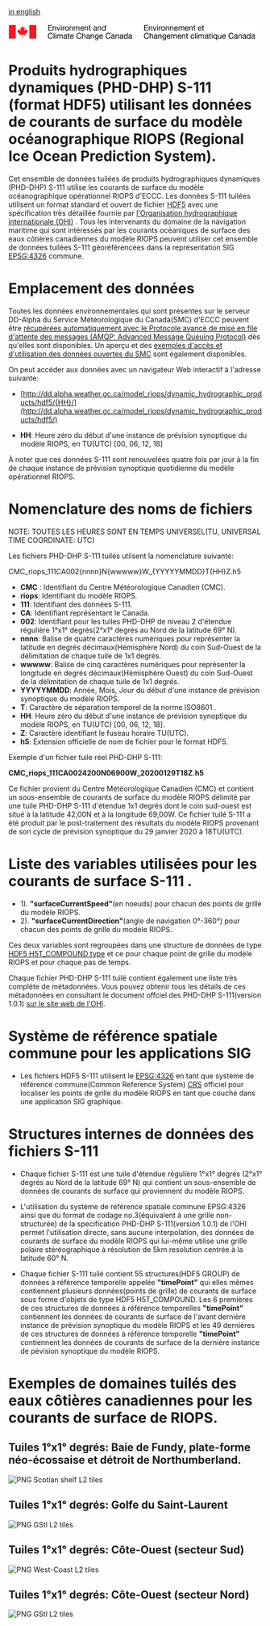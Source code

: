 [in english](readme_riops_S111-datamart-alpha_en.md)

![ECCC logo](../../docs/img_eccc-logo.png)


# Produits hydrographiques dynamiques (PHD-DHP) S-111 (format HDF5) utilisant les données de courants de surface du modèle océanographique RIOPS (Regional Ice Ocean Prediction System).

Cet ensemble de données tuilées de produits hydrographiques dynamiques (PHD-DHP) S-111 utilise les courants de surface du modèle océanographique opérationnel RIOPS d'ECCC. Les données S-111 tuilées utilisent un format standard et ouvert de fichier [HDF5](ttps://www.hdfgroup.org/solutions/hdf5/) avec une spécification très détaillée fournie par [l'Organisation hydrographique internationale (OHI)](https://iho.int/fr/) . Tous les intervenants du domaine de la navigation maritime qui sont intéressés par les courants océaniques de surface des eaux côtières canadiennes du modèle RIOPS peuvent utiliser cet ensemble de données tuilées S-111 géoréférencées dans la représentation SIG [EPSG:4326](https://epsg.io/4326) commune.

# Emplacement des données

Toutes les données environnementales qui sont présentes sur le serveur DD-Alpha du Service Météorologique du Canada(SMC) d'ECCC peuvent être [récupérées automatiquement avec le Protocole avancé de mise en file d'attente des messages (AMQP: Advanced Message Queuing Protocol)](../../docs/msc-datamart/amqp_fr.md) dès qu'elles sont disponibles. Un aperçu et des [exemples d'accès et d'utilisation des données ouvertes du SMC](../../docs/usage/readme_fr.md)  sont également disponibles.

On peut accéder aux données avec un navigateur Web interactif à l'adresse suivante:

* [http://dd.alpha.weather.gc.ca/model_riops/dynamic_hydrographic_products/hdf5/{HH}/](http://dd.alpha.weather.gc.ca/model_riops/dynamic_hydrographic_products/hdf5/)

* __HH__: Heure zéro du début d'une instance de prévision synoptique du modèle RIOPS, en TU(UTC) [00, 06, 12, 18]

À noter que ces données S-111 sont renouvelées quatre fois par jour à la fin de chaque instance de prévision synoptique quotidienne du modèle opérationnel RIOPS.

# Nomenclature des noms de fichiers

NOTE: TOUTES LES HEURES SONT EN TEMPS UNIVERSEL(TU, UNIVERSAL TIME COORDINATE: UTC)

Les fichiers PHD-DHP S-111 tuilés utilsent la nomenclature suivante:

CMC_riops_111CA002{nnnn}N{wwwww}W_{YYYYYMMDD}T{HH}Z.h5

* __CMC__ : Identifiant du Centre Météorologique Canadien (CMC).
* __riops__: Identifiant du modèle RIOPS.
* __111__: Identifiant des données S-111.
* __CA__: Identifiant représentant le Canada.
* __002__: Identifiant pour les tuiles PHD-DHP de niveau 2 d'étendue régulière 1°x1° degrés(2°x1° degrés au Nord de la latitude 69° N).
* __nnnn__: Balise de quatre caractères numériques pour représenter la latitude en degrés décimaux(Hémisphère Nord) du coin Sud-Ouest de la délimitation de chaque tuile de 1x1 degrés.
* __wwwww__: Balise de cinq caractères numériques pour représenter la longitude en degrés décimaux(Hémisphère Ouest) du coin Sud-Ouest de la délimitation de chaque tuile de 1x1 degrés.
* __YYYYYMMDD__: Année, Mois, Jour du début d'une instance de prévision synoptique du modèle RIOPS.
* __T__: Caractère de séparation temporel de la norme ISO8601 .
* __HH__: Heure zéro du début d'une instance de prévision synoptique du modèle RIOPS, en TU(UTC) [00, 06, 12, 18].
* __Z__: Caractère identifiant le fuseau horaire TU(UTC).
* __h5__: Extension officielle de nom de fichier pour le format HDF5.

Exemple d'un fichier tuile réel PHD-DHP S-111:

__CMC_riops_111CA0024200N06900W_20200129T18Z.h5__

Ce fichier provient du Centre Météorologique Canadien (CMC) et contient un sous-ensemble de courants de surface du modèle RIOPS délimité par une tuile PHD-DHP S-111 d'étendue 1x1 degrés dont le coin sud-ouest est situé à la latitude 42,00N  et à la longitude 69,00W. Ce fichier tuilé S-111 a été produit par le post-traitement des résultats du modèle RIOPS provenant de son cycle de prévision synoptique du 29 janvier 2020 à 18TU(UTC).

# Liste des variables utilisées pour les courants de surface S-111 .

* 1). __"surfaceCurrentSpeed"__(en noeuds) pour chacun des points de grille du modèle RIOPS.
* 2). __"surfaceCurrentDirection"__(angle de navigation 0°-360°) pour chacun des points de grille du modèle RIOPS.

Ces deux variables sont regroupées dans une structure de données de type [HDF5 H5T_COMPOUND type](https://bitbucket.hdfgroup.org/pages/HDFFV/hdf5doc/master/browse/html/cpplus_RM/class_h5_1_1_comp_type.html) et ce pour chaque point de grille du modèle RIOPS et pour chaque pas de temps.

Chaque fichier PHD-DHP S-111 tuilé contient également une liste très complète de métadonnées. Vous pouvez obtenir tous les détails de ces métadonnées en consultant le document offciel des PHD-DHP S-111(version 1.0.1) [sur le site web de l'OHI](http://registry.iho.int/beta/productspec/view.do?idx=168&product_ID=S-111&statusS=5&domainS=ALL&category=product_ID&searchValue=).

# Système de référence spatiale commune pour les applications SIG

* Les fichiers HDF5 S-111 utilisent le [EPSG:4326](https://epsg.io/4326) en tant que système de référence commune(Common Reference System) [CRS](https://docs.qgis.org/2.8/en/docs/gentle_gis_introduction/coordinate_reference_systems.html) officiel pour localiser les points de grille du modèle RIOPS en tant que couche dans une application SIG graphique.

# Structures internes de données des fichiers S-111

* Chaque fichier S-111 est une tuile d'étendue régulière 1°x1° degrés (2°x1° degrés au Nord de la latitude 69° N) qui contient un sous-ensemble de données de courants de surface qui proviennent du modèle RIOPS.
 
* L'utilisation du système de référence spatiale commune EPSG:4326 ainsi que du format de codage no.3(équivalent à une grille non-structurée) de la specification PHD-DHP S-111(version 1.0.1) de l'OHI permet l'utilisation directe, sans aucune interpolation, des données de courants de surface du modèle RIOPS qui lui-même utilise une grille polaire stéréographique à résolution de 5km resolution centrée à la latitude 60° N.

* Chaque fichier S-111 tuilé contient 55 structures(HDF5 GROUP) de données à référence temporelle appelée __"timePoint"__ qui elles mêmes contiennent plusieurs données(points de grille) de courants de surface sous forme d'objets de type HDF5 H5T_COMPOUND. Les 6 premières de ces structures de données à référence temporelles __"timePoint"__ contiennent les données de courants de surface de l'avant dernière instance de prévision synoptique du modèle RIOPS et les 49 dernières de ces structures de données à référence temporelle __"timePoint"__ contiennent les données de courants de surface de la dernière instance de pévision synoptique du modèle RIOPS.

# Exemples de domaines tuilés des eaux côtières canadiennes pour les courants de surface de RIOPS.
 
## Tuiles 1°x1° degrés: Baie de Fundy, plate-forme néo-écossaise et détroit de Northumberland.

![PNG Scotian shelf L2 tiles](https://collaboration.cmc.ec.gc.ca/cmc/cmos/public_doc/msc-data/nwp_riops/dynamic_hydrographic_products/ScotianShelfL2_tiles.png)

## Tuiles 1°x1° degrés: Golfe du Saint-Laurent

![PNG GStl L2 tiles](https://collaboration.cmc.ec.gc.ca/cmc/cmos/public_doc/msc-data/nwp_riops/dynamic_hydrographic_products/GSTLL2Tiles.png)

## Tuiles 1°x1° degrés: Côte-Ouest (secteur Sud)

![PNG West-Coast L2 tiles](https://collaboration.cmc.ec.gc.ca/cmc/cmos/public_doc/msc-data/nwp_riops/dynamic_hydrographic_products/WCoastL2Tiles.png)

## Tuiles 1°x1° degrés: Côte-Ouest (secteur Nord)

![PNG GStl L2 tiles](https://collaboration.cmc.ec.gc.ca/cmc/cmos/public_doc/msc-data/nwp_riops/dynamic_hydrographic_products/WCoastNL2Tiles.png)


